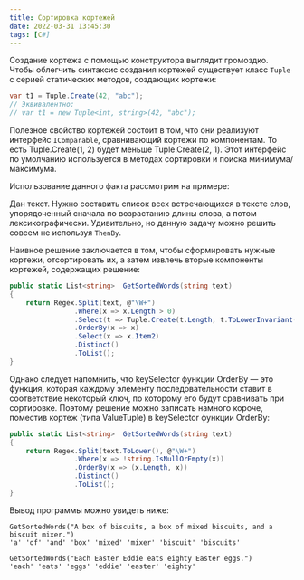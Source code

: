 ```yaml
---
title: Сортировка кортежей
date: 2022-03-31 13:45:30
tags: [C#]
---
```


Создание кортежа с помощью конструктора выглядит громоздко. Чтобы облегчить синтаксис создания кортежей существует класс ```Tuple``` с серией статических методов, создающих кортежи:

``` csharp
var t1 = Tuple.Create(42, "abc");
// Эквивалентно:
// var t1 = new Tuple<int, string>(42, "abc");
```

Полезное свойство кортежей состоит в том, что они реализуют интерфейс ```IComparable```, сравнивающий кортежи по компонентам. То есть Tuple.Create(1, 2) будет меньше Tuple.Create(2, 1). Этот интерфейс по умолчанию используется в методах сортировки и поиска минимума/максимума.

Использование данного факта рассмотрим на примере:

Дан текст. Нужно составить список всех встречающихся в тексте слов, упорядоченный сначала по возрастанию длины слова, а потом лексикографически. Удивительно, но данную задачу можно решить совсем не используя ```ThenBy```.

Наивное решение заключается в том, чтобы сформировать нужные кортежи, отсортировать их, а затем извлечь вторые компоненты кортежей, содержащих решение:

``` csharp
public static List<string>  GetSortedWords(string text)
{
    return Regex.Split(text, @"\W+")
                .Where(x => x.Length > 0)
                .Select(t => Tuple.Create(t.Length, t.ToLowerInvariant()))
                .OrderBy(x => x)
                .Select(x => x.Item2)
                .Distinct()
                .ToList();
}
```

Однако следует напомнить, что keySelector функции OrderBy — это функция, которая каждому элементу последовательности ставит в соответствие некоторый ключ, по которому его будут сравнивать при сортировке. Поэтому решение можно записать намного короче, поместив кортеж (типа ValueTuple) в keySelector функции OrderBy:

``` csharp
public static List<string>  GetSortedWords(string text)
{
    return Regex.Split(text.ToLower(), @"\W+")
                .Where(x => !string.IsNullOrEmpty(x))
                .OrderBy(x => (x.Length, x))
                .Distinct()
                .ToList();
}
```

Вывод программы можно увидеть ниже:

```
GetSortedWords("A box of biscuits, a box of mixed biscuits, and a biscuit mixer.")
'a' 'of' 'and' 'box' 'mixed' 'mixer' 'biscuit' 'biscuits'

GetSortedWords("Each Easter Eddie eats eighty Easter eggs.")
'each' 'eats' 'eggs' 'eddie' 'easter' 'eighty'
```